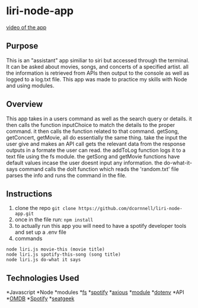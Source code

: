 # liri-node-app
[video of the app](https://drive.google.com/file/d/1PwOCO8v08U4ovMATU43leiNbt_g4mEtn/view)
## Purpose
This is an "assistant" app similiar to siri but accessed through the terminal. It can be asked about movies, songs, and concerts of a specified artist. all the information is retrieved from APIs then output to the console as well as logged to a log.txt file. This app was made to practice my skills with Node and using modules. 
## Overview 
This app takes in a users command as well as the search query or details. it then calls the function inputChoice to match the details to the proper command. it then calls the function related to that command. getSong, getConcert, getMovie, all do essentially the same thing. take the input the user give and makes an API call gets the relevant data from the response outputs in a formate the user can read. the addToLog function logs it to a text file using the fs module. the getSong and getMovie functions have default values incase the user doesnt input any information. the do-what-it-says command calls the doIt function which reads the 'random.txt' file parses the info and runs the command in the file.
## Instructions
1. clone the repo
``` git clone https://github.com/dcornnell/liri-node-app.git ```
2. once in the file run:
``` npm install ```
3. to actually run this app you will need to have a spotify developer tools and set up a .env file
4. commands
```node liri.js concert-this (band name) 
node liri.js movie-this (movie title)
node liri.js spotify-this-song (song title)
node liri.js do-what it says
```

## Technologies Used 
*Javascript
*Node
*modules
    *[fs](https://nodejs.org/api/fs.html) 
    *[spotify](https://www.npmjs.com/package/node-spotify-api)
    *[axious](https://www.npmjs.com/package/axios)
    *[module](https://momentjs.com/)
    *[dotenv](https://www.npmjs.com/package/dotenv)
*API 
    *[OMDB](http://omdbapi.com/)
    *[Spotify](https://developer.spotify.com/)
    *[seatgeek](https://platform.seatgeek.com/)
 